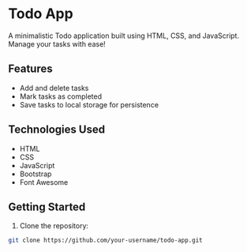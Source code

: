 # Todo App

A minimalistic Todo application built using HTML, CSS, and JavaScript. Manage your tasks with ease!

## Features

- Add and delete tasks
- Mark tasks as completed
- Save tasks to local storage for persistence

## Technologies Used

- HTML
- CSS
- JavaScript
- Bootstrap
- Font Awesome

## Getting Started

1. Clone the repository:

```bash
git clone https://github.com/your-username/todo-app.git

